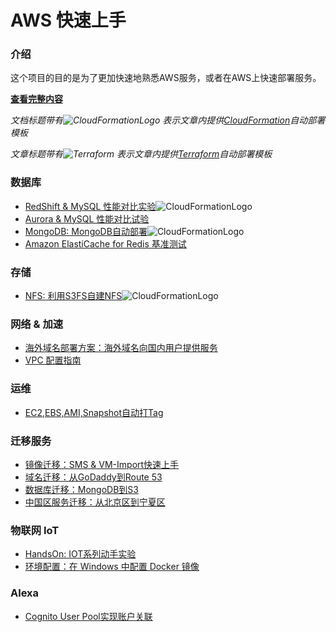 # AWS 快速上手

### 介绍
这个项目的目的是为了更加快速地熟悉AWS服务，或者在AWS上快速部署服务。

**[查看完整内容](https://chinalabs.github.io/quickstart-guide/)**

*文档标题带有![CloudFormationLogo](https://s3.cn-north-1.amazonaws.com.cn/chinalabs/assets/cloudformation_logo_30.png)
表示文章内提供[CloudFormation](https://aws.amazon.com/cloudformation/)自动部署模板*

*文章标题带有![Terraform](https://s3.cn-north-1.amazonaws.com.cn/chinalabs/assets/terraform.png)
表示文章内提供[Terraform](https://www.terraform.io/)自动部署模板*


### 数据库
* [RedShift & MySQL 性能对比实验](database/RedShift_MySQL.md)![CloudFormationLogo](https://s3.cn-north-1.amazonaws.com.cn/chinalabs/assets/cloudformation_logo_30.png)
* [Aurora & MySQL 性能对比试验](database/Aurora-vs-MySQL.md)
* [MongoDB: MongoDB自动部署](database/MangoDB.md)![CloudFormationLogo](https://s3.cn-north-1.amazonaws.com.cn/chinalabs/assets/cloudformation_logo_30.png)
* [Amazon ElastiCache for Redis 基准测试](database/redis_benchmark.md)

### 存储
* [NFS: 利用S3FS自建NFS](storage/S3fs.md)![CloudFormationLogo](https://s3.cn-north-1.amazonaws.com.cn/chinalabs/assets/cloudformation_logo_30.png)


### 网络 & 加速
* [海外域名部署方案：海外域名向国内用户提供服务](ByPassICP.md)
* [VPC 配置指南](network/vpc_guide.md)

### 运维
* [EC2,EBS,AMI,Snapshot自动打Tag](EC2_Auto_Tag.md)

### 迁移服务
* [镜像迁移：SMS & VM-Import快速上手](migration/SMS_vm-import.md)
* [域名迁移：从GoDaddy到Route 53](migration/TransferDomainRoute53.md)
* [数据库迁移：MongoDB到S3](migration/dms-mongo-to-s3.md)
* [中国区服务迁移：从北京区到宁夏区](migration/BJStoZHY.md)

### 物联网 IoT
* <a href="https://chinalabs.github.io/aws-iot-labs/" target="_blank">HandsOn: IOT系列动手实验</a>
* [环境配置：在 Windows 中配置 Docker 镜像](DockerGuide.md)

### Alexa
* [Cognito User Pool实现账户关联](alexa/account-linking-cognito.md)

